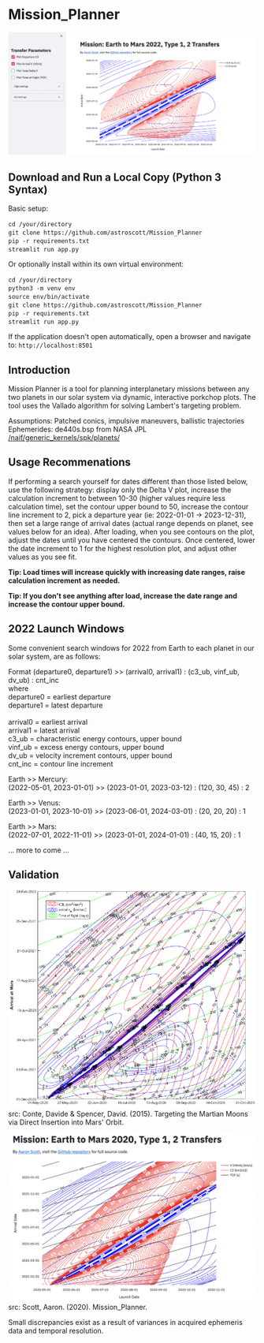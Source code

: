 # Mission_Planner

![Alt text](img/main_screenshot.png?raw=true)

## Download and Run a Local Copy (Python 3 Syntax)

Basic setup:

`cd /your/directory`<br>
`git clone https://github.com/astroscott/Mission_Planner`<br>
`pip -r requirements.txt`<br>
`streamlit run app.py`<br>

Or optionally install within its own virtual environment:

`cd /your/directory`<br>
`python3 -m venv env`<br>
`source env/bin/activate`<br>
`git clone https://github.com/astroscott/Mission_Planner`<br>
`pip -r requirements.txt`<br>
`streamlit run app.py`<br>

If the application doesn't open automatically, open a browser and navigate to:
`http://localhost:8501`

## Introduction
Mission Planner is a tool for planning interplanetary missions between any two planets in our solar system via dynamic, interactive porkchop plots. The tool uses the Vallado algorithm for solving Lambert's targeting problem.<br>

Assumptions: Patched conics, impulsive maneuvers, ballistic trajectories<br>
Ephemerides: de440s.bsp from NASA JPL [/naif/generic_kernels/spk/planets/](https://naif.jpl.nasa.gov/pub/naif/generic_kernels/spk/planets/)<br>

## Usage Recommenations
If performing a search yourself for dates different than those listed below, use the following strategy:
display only the Delta V plot, increase the calculation increment to between 10-30 (higher values require less calculation time), set the contour upper bound to 50, increase the contour line increment to 2, pick a departure year (ie: 2022-01-01 -> 2023-12-31), then set a large range of arrival dates (actual range depends on planet, 
see values below for an idea). After loading, when you see contours on the plot, adjust the dates until you 
have centered the contours. Once centered, lower the date increment to 1 for the highest resolution plot,
and adjust other values as you see fit.<br>

**Tip: Load times will increase quickly with increasing date ranges, raise calculation increment as needed.**

**Tip: If you don't see anything after load, increase the date range and increase the contour upper bound.**<br>

## 2022 Launch Windows

Some convenient search windows for 2022 from Earth to each planet in our solar system, are as follows:<br>

Format (departure0, departure1) >> (arrival0, arrival1) : (c3_ub, vinf_ub, dv_ub) : cnt_inc<br>
where<br>
    departure0 = earliest departure<br>
    departure1 = latest departure<br><br>
    arrival0 = earliest arrival<br>
    arrival1 = latest arrival<br>
    c3_ub = characteristic energy contours, upper bound<br>
    vinf_ub = excess energy contours, upper bound<br>
    dv_ub = velocity increment contours, upper bound<br>
    cnt_inc = contour line increment<br>

Earth >> Mercury:<br>
(2022-05-01, 2023-01-01) >> (2023-01-01, 2023-03-12) : (120, 30, 45) : 2 <br>

Earth >> Venus:<br>
(2023-01-01, 2023-10-01) >> (2023-06-01, 2024-03-01) : (20, 20, 20) : 1 <br>

Earth >> Mars:<br>
(2022-07-01, 2022-11-01) >> (2023-01-01, 2024-01-01) : (40, 15, 20) : 1<br>

... more to come ...<br>

## Validation

![Alt text](img/conte_2020_porkchop.png?raw=true)<br>
src: Conte, Davide & Spencer, David. (2015). Targeting the Martian Moons via Direct Insertion into Mars' Orbit.<br>

![Alt text](img/validation_screenshot.png?raw=true)<br>
src: Scott, Aaron. (2020). Mission_Planner.<br>

Small discrepancies exist as a result of variances in acquired ephemeris data and temporal resolution.
